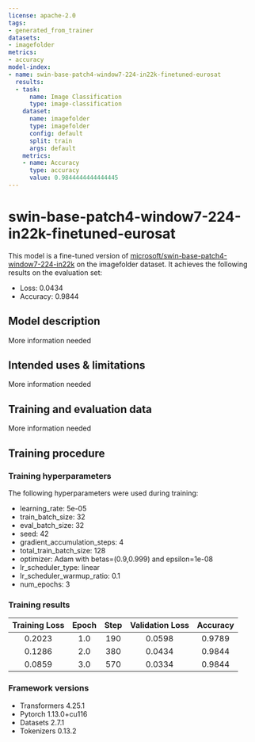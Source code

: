 ```yaml
---
license: apache-2.0
tags:
- generated_from_trainer
datasets:
- imagefolder
metrics:
- accuracy
model-index:
- name: swin-base-patch4-window7-224-in22k-finetuned-eurosat
  results:
  - task:
      name: Image Classification
      type: image-classification
    dataset:
      name: imagefolder
      type: imagefolder
      config: default
      split: train
      args: default
    metrics:
    - name: Accuracy
      type: accuracy
      value: 0.9844444444444445
---
```


<!-- This model card has been generated automatically according to the information the Trainer had access to. You
should probably proofread and complete it, then remove this comment. -->

# swin-base-patch4-window7-224-in22k-finetuned-eurosat

This model is a fine-tuned version of [microsoft/swin-base-patch4-window7-224-in22k](https://huggingface.co/microsoft/swin-base-patch4-window7-224-in22k) on the imagefolder dataset.
It achieves the following results on the evaluation set:
- Loss: 0.0434
- Accuracy: 0.9844

## Model description

More information needed

## Intended uses & limitations

More information needed

## Training and evaluation data

More information needed

## Training procedure

### Training hyperparameters

The following hyperparameters were used during training:
- learning_rate: 5e-05
- train_batch_size: 32
- eval_batch_size: 32
- seed: 42
- gradient_accumulation_steps: 4
- total_train_batch_size: 128
- optimizer: Adam with betas=(0.9,0.999) and epsilon=1e-08
- lr_scheduler_type: linear
- lr_scheduler_warmup_ratio: 0.1
- num_epochs: 3

### Training results

| Training Loss | Epoch | Step | Validation Loss | Accuracy |
|:-------------:|:-----:|:----:|:---------------:|:--------:|
| 0.2023        | 1.0   | 190  | 0.0598          | 0.9789   |
| 0.1286        | 2.0   | 380  | 0.0434          | 0.9844   |
| 0.0859        | 3.0   | 570  | 0.0334          | 0.9844   |


### Framework versions

- Transformers 4.25.1
- Pytorch 1.13.0+cu116
- Datasets 2.7.1
- Tokenizers 0.13.2
